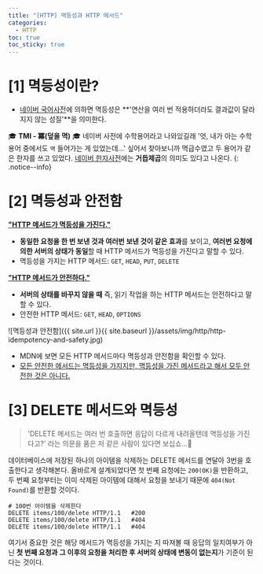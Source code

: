 ```yaml
---
title: "[HTTP] 멱등성과 HTTP 메서드"
categories:
  - HTTP
toc: true
toc_sticky: true
---
```



# [1] 멱등성이란?
- [네이버 국어사전](https://ko.dict.naver.com/#/entry/koko/3b4f7ca2ddb64633a9607112fb4af0e0)에 의하면 멱등성은 **'연산을 여러 번 적용하더라도 결과값이 달라지지 않는 성질'**을 의미한다.

🎓 **TMI - 冪(덮을 멱)** 🎓 네이버 사전에 수학용어라고 나와있길래 '엇, 내가 아는 수학용어 중에서도 `멱` 들어가는 게 있었는데...' 싶어서 찾아보니까 멱급수였고 두 용어가 같은 한자를 쓰고 있었다. [네이버 한자사전](https://hanja.dict.naver.com/#/search?query=%E5%86%AA&range=all)에는 **거듭제곱**의 의미도 있다고 나온다. 
{: .notice--info}

# [2] 멱등성과 안전함
**<u>"HTTP 메서드가 멱등성을 가진다."</u>**
- **동일한 요청을 한 번 보낸 것과 여러번 보낸 것이 같은 효과**를 보이고, **여러번 요청에 의한 서버의 상태가 동일**할 때 HTTP 메서드가 멱등성을 가진다고 말할 수 있다.
- 멱등성을 가지는 HTTP 메서드: `GET`, `HEAD`, `PUT`, `DELETE` 

**<u>"HTTP 메서드가 안전하다."</u>**
- **서버의 상태를 바꾸지 않을 때** 즉, 읽기 작업을 하는 HTTP 메서드는 안전하다고 말할 수 있다.
- 안전한 HTTP 메서드: `GET`, `HEAD`, `OPTIONS`

![멱등성과 안전함]({{ site.url }}{{ site.baseurl }}/assets/img/http/http-idempotency-and-safety.jpg)
- MDN에 보면 모든 HTTP 메서드마다 멱등성과 안전함을 확인할 수 있다.
- <u>모든 안전한 메서드는 멱등성을 가지지만, 멱등성을 가진 메서드라고 해서 모두 안전한 것은 아니다.</u>

# [3] DELETE 메서드와 멱등성
> 'DELETE 메서드는 여러 번 호출하면 응답이 다르게 내려올텐데 멱등성을 가진다고?' 라는 의문을 품은 저 같은 사람이 있다면 보십쇼...🤧

데이터베이스에 저장된 하나의 아이템을 삭제하는 DELETE 메서드를 연달아 3번을 호출한다고 생각해본다. 올바르게 설계되었다면 첫 번째 요청에는 `200(OK)`을 반환하고, 두 번째 요청부터는 이미 삭제된 아이템에 대해서 요청을 보내기 때문에 `404(Not Found)`를 반환할 것이다.

```terminal
# 100번 아이템을 삭제한다
DELETE items/100/delete HTTP/1.1   #200
DELETE items/100/delete HTTP/1.1   #404
DELETE items/100/delete HTTP/1.1   #404
```

여기서 중요한 것은 해당 메서드가 멱등성을 가지는 지 따져볼 때 응답의 일치여부가 아닌 **첫 번째 요청과 그 이후의 요청을 처리한 후 서버의 상태에 변동이 없는지**가 기준이 된다는 것이다.